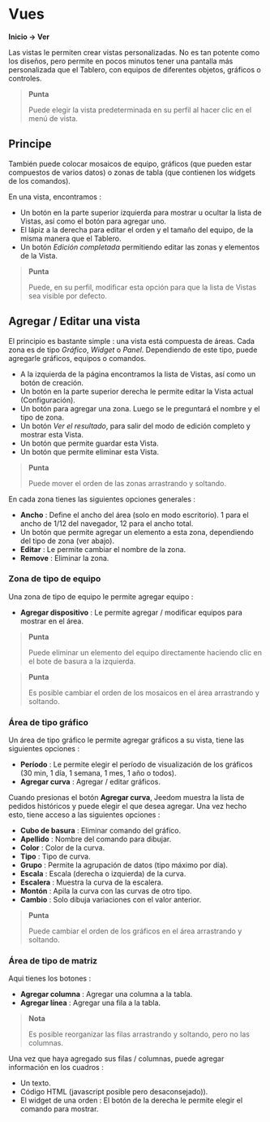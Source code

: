 # Vues
**Inicio → Ver**

Las vistas le permiten crear vistas personalizadas.
No es tan potente como los diseños, pero permite en pocos minutos tener una pantalla más personalizada que el Tablero, con equipos de diferentes objetos, gráficos o controles.

> **Punta**
>
> Puede elegir la vista predeterminada en su perfil al hacer clic en el menú de vista.

## Principe

También puede colocar mosaicos de equipo, gráficos (que pueden estar compuestos de varios datos) o zonas de tabla (que contienen los widgets de los comandos).

En una vista, encontramos :

- Un botón en la parte superior izquierda para mostrar u ocultar la lista de Vistas, así como el botón para agregar uno.
- El lápiz a la derecha para editar el orden y el tamaño del equipo, de la misma manera que el Tablero.
- Un botón *Edición completada* permitiendo editar las zonas y elementos de la Vista.

> **Punta**
>
> Puede, en su perfil, modificar esta opción para que la lista de Vistas sea visible por defecto.

## Agregar / Editar una vista

El principio es bastante simple : una vista está compuesta de áreas. Cada zona es de tipo *Gráfico*, *Widget* o *Panel*. Dependiendo de este tipo, puede agregarle gráficos, equipos o comandos.

- A la izquierda de la página encontramos la lista de Vistas, así como un botón de creación.
- Un botón en la parte superior derecha le permite editar la Vista actual (Configuración).
- Un botón para agregar una zona. Luego se le preguntará el nombre y el tipo de zona.
- Un botón *Ver el resultado*, para salir del modo de edición completo y mostrar esta Vista.
- Un botón que permite guardar esta Vista.
- Un botón que permite eliminar esta Vista.

> **Punta**
>
> Puede mover el orden de las zonas arrastrando y soltando.

En cada zona tienes las siguientes opciones generales :

- **Ancho** : Define el ancho del área (solo en modo escritorio). 1 para el ancho de 1/12 del navegador, 12 para el ancho total.
- Un botón que permite agregar un elemento a esta zona, dependiendo del tipo de zona (ver abajo).
- **Editar** : Le permite cambiar el nombre de la zona.
- **Remove** : Eliminar la zona.

### Zona de tipo de equipo

Una zona de tipo de equipo le permite agregar equipo :

- **Agregar dispositivo** : Le permite agregar / modificar equipos para mostrar en el área.

> **Punta**
>
> Puede eliminar un elemento del equipo directamente haciendo clic en el bote de basura a la izquierda.

> **Punta**
>
> Es posible cambiar el orden de los mosaicos en el área arrastrando y soltando.


### Área de tipo gráfico

Un área de tipo gráfico le permite agregar gráficos a su vista, tiene las siguientes opciones :

- **Período** : Le permite elegir el período de visualización de los gráficos (30 min, 1 día, 1 semana, 1 mes, 1 año o todos).
- **Agregar curva** : Agregar / editar gráficos.

Cuando presionas el botón **Agregar curva**, Jeedom muestra la lista de pedidos históricos y puede elegir el que desea agregar. Una vez hecho esto, tiene acceso a las siguientes opciones :

- **Cubo de basura** : Eliminar comando del gráfico.
- **Apellido** : Nombre del comando para dibujar.
- **Color** : Color de la curva.
- **Tipo** : Tipo de curva.
- **Grupo** : Permite la agrupación de datos (tipo máximo por día).
- **Escala** : Escala (derecha o izquierda) de la curva.
- **Escalera** : Muestra la curva de la escalera.
- **Montón** : Apila la curva con las curvas de otro tipo.
- **Cambio** : Solo dibuja variaciones con el valor anterior.

> **Punta**
>
> Puede cambiar el orden de los gráficos en el área arrastrando y soltando.

### Área de tipo de matriz

Aqui tienes los botones :

- **Agregar columna** : Agregar una columna a la tabla.
- **Agregar línea** : Agregar una fila a la tabla.

> **Nota**
>
> Es posible reorganizar las filas arrastrando y soltando, pero no las columnas.

Una vez que haya agregado sus filas / columnas, puede agregar información en los cuadros :

- Un texto.
- Código HTML (javascript posible pero desaconsejado)).
- El widget de una orden : El botón de la derecha le permite elegir el comando para mostrar.
